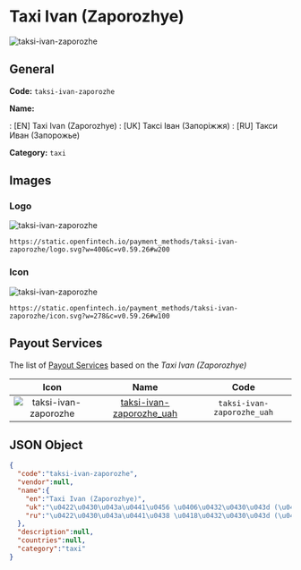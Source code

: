 
# Taxi Ivan (Zaporozhye) 
![taksi-ivan-zaporozhe](https://static.openfintech.io/payment_methods/taksi-ivan-zaporozhe/logo.svg?w=400&c=v0.59.26#w200)  

## General 
**Code:** `taksi-ivan-zaporozhe` 
 
**Name:** 
 
:	[EN] Taxi Ivan (Zaporozhye) 
:	[UK] Таксі Іван (Запоріжжя) 
:	[RU] Такси Иван (Запорожье) 
 
**Category:** `taxi` 
 

## Images 

### Logo 
![taksi-ivan-zaporozhe](https://static.openfintech.io/payment_methods/taksi-ivan-zaporozhe/logo.svg?w=400&c=v0.59.26#w200)  

```
https://static.openfintech.io/payment_methods/taksi-ivan-zaporozhe/logo.svg?w=400&c=v0.59.26#w200
```  

### Icon 
![taksi-ivan-zaporozhe](https://static.openfintech.io/payment_methods/taksi-ivan-zaporozhe/icon.svg?w=278&c=v0.59.26#w100)  

```
https://static.openfintech.io/payment_methods/taksi-ivan-zaporozhe/icon.svg?w=278&c=v0.59.26#w100
```  

## Payout Services 
 
The list of [Payout Services](/payout-services/) based on the _Taxi Ivan (Zaporozhye)_ 

|Icon|Name|Code| 
|:---:|:---:|:---:| 
|![taksi-ivan-zaporozhe](https://static.openfintech.io/payout_methods/taksi-ivan-zaporozhe/icon.png?w=278&c=v0.59.26#w40) |[taksi-ivan-zaporozhe_uah](/payout-services/taksi-ivan-zaporozhe_uah/)|`taksi-ivan-zaporozhe_uah`| 
 

## JSON Object 

```json
{
  "code":"taksi-ivan-zaporozhe",
  "vendor":null,
  "name":{
    "en":"Taxi Ivan (Zaporozhye)",
    "uk":"\u0422\u0430\u043a\u0441\u0456 \u0406\u0432\u0430\u043d (\u0417\u0430\u043f\u043e\u0440\u0456\u0436\u0436\u044f)",
    "ru":"\u0422\u0430\u043a\u0441\u0438 \u0418\u0432\u0430\u043d (\u0417\u0430\u043f\u043e\u0440\u043e\u0436\u044c\u0435)"
  },
  "description":null,
  "countries":null,
  "category":"taxi"
}
```  
